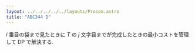 ```yaml
---
layout: ../../../../../layouts/Procon.astro
title: "ABC344 D"
---
```

$i$ 番目の袋まで見たときに $T$ の $j$ 文字目までが完成したときの最小コストを管理して DP で解決する.
